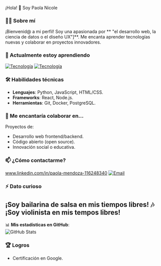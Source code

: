  ¡Hola! 👋 Soy Paola Nicole 

### 👩‍💻 Sobre mí  
¡Bienvenid@ a mi perfil! Soy una apasionada por ** "el desarrollo web, la ciencia de datos o el diseño UX"]**. Me encanta aprender tecnologías nuevas y colaborar en proyectos innovadores.  

### 🌱 Actualmente estoy aprendiendo  
[![Tecnología](https://img.shields.io/badge/Python-3776AB?style=flat&logo=python&logoColor=white)]() 
[![Tecnología](https://img.shields.io/badge/JavaScript-F7DF1E?style=flat&logo=javascript&logoColor=black)]() 
 

### 🛠 Habilidades técnicas  
- **Lenguajes**: Python, JavaScript, HTML/CSS.  
- **Frameworks**: React, Node.js.  
- **Herramientas**: Git, Docker, PostgreSQL.  

### 💞️ Me encantaría colaborar en...  
Proyectos de:  
- Desarrollo web frontend/backend.  
- Código abierto (open source).  
- Innovación social o educativa.  

### 📫 ¿Cómo contactarme?  
www.linkedin.com/in/paola-mendoza-116248340
[![Email](https://img.shields.io/badge/Gmail-D14836?style=for-the-badge&logo=gmail&logoColor=white)](mailto:tuemail@gmail.com)  

### ⚡ Dato curioso  
¡Soy bailarina de salsa en mis tiempos libres! 🎶
¡Soy violinista en mis tempos libres!
---

📊 **Mis estadísticas en GitHub**:  
![GitHub Stats](https://github-readme-stats.vercel.app/api?username=Paolanicole20&show_icons=true&theme=radical)  

### 🏆 Logros   
- Certificación en Google. 
